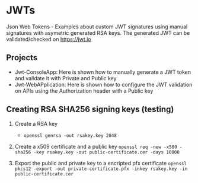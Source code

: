 # JWTs
Json Web Tokens - Examples about custom JWT signatures using manual signatures with asymetric generated RSA keys. The generated JWT can be validated/checked on https://jwt.io

## Projects
- Jwt-ConsoleApp: Here is shown how to manually generate a JWT token and validate it with Private and Public key
- Jwt-WebAPplication: Here is shown how to configure the JWT validation on APIs using the Authorization header with a Public key

## Creating RSA SHA256 signing keys (testing)

1. Create a RSA key
   - `openssl genrsa -out rsakey.key 2048`

1. Create a x509 certificate and a public key
   `openssl req -new -x509 -sha256 -key rsakey.key -out public-certificate.cer -days 10000`

1. Export the public and private key to a encripted pfx certificate
   `openssl pkcs12 -export -out private-certificate.pfx -inkey rsakey.key -in public-certificate.cer`